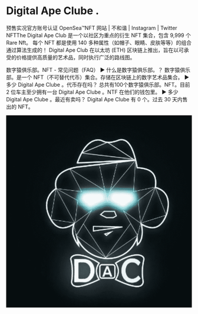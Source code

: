 # Digital Ape Clube .

预售实况官方账号认证 OpenSea™NFT 网站 | 不和谐 | Instagram | Twitter NFTThe Digital Ape Club 是一个以社区为重点的衍生 NFT 集合，包含 9,999 个 Rare Nft。 每个 NFT 都是使用 140 多种属性（如帽子、眼睛、皮肤等等）的组合通过算法生成的！ Digital Ape Club 在以太坊 (ETH) 区块链上推出，旨在以可承受的价格提供高质量的艺术品，同时执行广泛的路线图。

数字猿俱乐部。NFT - 常见问题（FAQ）
▶ 什么是数字猿俱乐部。？
数字猿俱乐部。是一个 NFT（不可替代代币）集合。存储在区块链上的数字艺术品集合。
▶ 多少 Digital Ape Clube 。代币存在吗？
总共有100个数字猿俱乐部。NFT。目前 2 位车主至少拥有一台 Digital Ape Clube 。NTF 在他们的钱包里。
▶ 多少 Digital Ape Clube 。最近有卖吗？
Digital Ape Clube 有 0 个。过去 30 天内售出的 NFT。

![NFT](微信截图_20220902172100.png)


